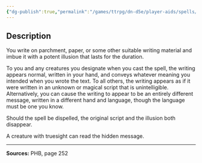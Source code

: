```yaml
---
{"dg-publish":true,"permalink":"/games/ttrpg/dn-d5e/player-aids/spells/level-1/illusory-script/","tags":["TTRPG/DND/5e","somatic","material","ritual","Spell"],"noteIcon":""}
---
```



## Description
You write on parchment, paper, or some other suitable writing material and imbue it with a potent illusion that lasts for the duration.

To you and any creatures you designate when you cast the spell, the writing appears normal, written in your hand, and conveys whatever meaning you intended when you wrote the text.
To all others, the writing appears as if it were written in an unknown or magical script that is unintelligible.
Alternatively, you can cause the writing to appear to be an entirely different message, written in a different hand and language, though the language must be one you know.

Should the spell be dispelled, the original script and the illusion both disappear.

A creature with truesight can read the hidden message.

---

**Sources:** PHB, page 252
